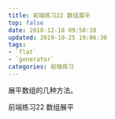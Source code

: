 ```yaml
---
title: 前端练习22 数组展平
top: false
date: 2018-12-18 09:50:28
updated: 2019-10-25 19:06:30
tags:
- `flat`
- `generator`
categories: 前端练习
---
```


展平数组的几种方法。

<!-- more -->

前端练习22 数组展平
